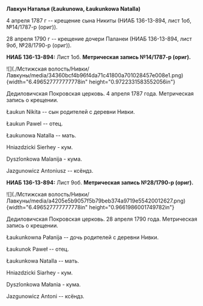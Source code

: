 **Лавкун Наталья (Łaukunowa, Łaukunkowa Natalla)**

4 апреля 1787 г -- крещение сына Никиты (НИАБ 136-13-894, лист 1об,
№14/1787-р (ориг)).

28 апреля 1790 г -- крещение дочери Паланеи (НИАБ 136-13-894, лист 9об,
№28/1790-р (ориг)).

**НИАБ 136-13-894:** Лист 1об. **Метрическая запись №14/1787-р (ориг).**

![](./Мстижская волость/Нивки/Лавкуны/media/34360bcf4b96f4da71c41800a701028457e008e1.png){width="6.496527777777778in"
height="0.9722331583552056in"}

Дедиловичская Покровская церковь. 4 апреля 1787 года. Метрическая запись
о крещении.

Łaukun Nikita -- сын родителей с деревни Нивки.

Łaukun Pawel -- отец.

Łaukunowa Natalla -- мать.

Hniazdzicki Sierhey - кум.

Dyszlonkowa Malanija - кума.

Jazgunowicz Antoniusz -- ксёндз.

**НИАБ 136-13-894:** Лист 9об. **Метрическая запись №28/1790-р (ориг).**

![](./Мстижская волость/Нивки/Лавкуны/media/a4205e5b9057f5b79beb374a9719e55420012627.png){width="6.496527777777778in"
height="0.9661986001749782in"}

Дедиловичская Покровская церковь. 28 апреля 1790 года. Метрическая
запись о крещении.

Łaukunkowna Pałanija -- дочь родителей с деревни Нивки.

Łaukunok Paweł -- отец.

Łaukunkowa Natalla -- мать.

Hniazdzicki Siarhey - кум.

Dyszlonkowa Małania - кума.

Jazgunowicz Antoni -- ксёндз.
